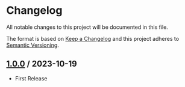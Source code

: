 # Changelog
All notable changes to this project will be documented in this file.

The format is based on [Keep a Changelog](http://keepachangelog.com/en/1.0.0/)
and this project adheres to [Semantic Versioning](http://semver.org/spec/v2.0.0.html).

## [1.0.0] / 2023-10-19
- First Release

[vNext]: ../../compare/1.0.0...HEAD
[1.0.0]: ../../compare/1.0.0